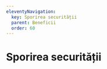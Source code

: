 ```yaml
---
eleventyNavigation:
  key: Sporirea securității
  parent: Beneficii
  order: 60
---
```


# Sporirea securității
